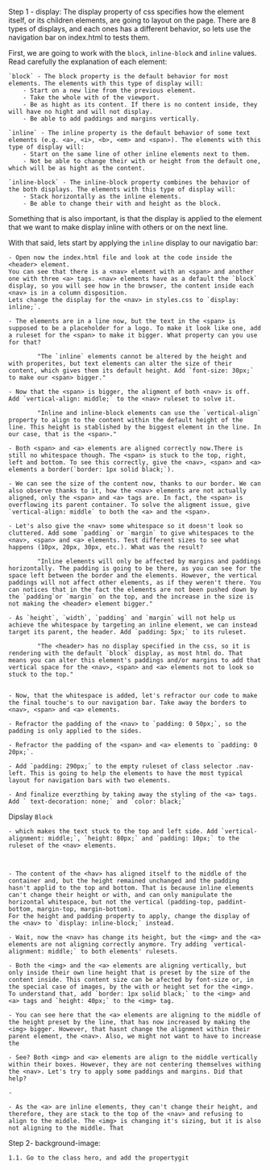 Step 1 - display:
The display property of css specifies how the element itself, or its children elements, are going to layout on the page.
There are 8 types of displays, and each ones has a different behavior, so lets use the navigation bar on index.html to tests them.

First, we are going to work with the `block`, `inline-block` and `inline` values. Read carefully the explanation of each element:

    `block` - The block property is the default behavior for most elements. The elements with this type of display will:
        - Start on a new line from the previous element.
        - Take the whole with of the viewport.
        - Be as hight as its content. If there is no content inside, they will have no hight and will not display.
        - Be able to add paddings and margins vertically.

    `inline` - The inline property is the default behavior of some text elements (e.g. <a>, <i>, <b>, <em> and <span>). The elements with this type of display will:
        - Start on the same line of other inline elements next to them.
        - Not be able to change their with or height from the default one, which will be as hight as the content.

    `inline-block` - The inline-block property combines the behavior of the both displays. The elements with this type of display will:
        - Stack horizontally as the inline elements.
        - Be able to change their with and height as the block.

Something that is also important, is that the display is applied to the element that we want to make display inline with others or on the next line.

With that said, lets start by applying the `inline` display to our navigatio bar:

    - Open now the index.html file and look at the code inside the <header> element.
    You can see that there is a <nav> element with an <span> and another one with three <a> tags. <nav> elements have as a default the `block` display, so you will see how in the browser, the content inside each <nav> is in a column disposition.
    Lets change the display for the <nav> in styles.css to `display: inline;`.

    - The elements are in a line now, but the text in the <span> is supposed to be a placeholder for a logo. To make it look like one, add a ruleset for the <span> to make it bigger. What property can you use for that?

            "The `inline` elements cannot be altered by the height and with properites, but text elements can alter the size of their content, which gives them its default height. Add `font-size: 30px;` to make our <span> bigger."

    - Now that the <span> is bigger, the aligment of both <nav> is off. Add `vertical-align: middle;` to the <nav> ruleset to solve it.

            "Inline and inline-block elements can use the `vertical-align` property to align to the content within the default height of the line. This height is stablished by the biggest element in the line. In our case, that is the <span>."

    - Both <span> and <a> elements are aligned correctly now.There is still no whitespace though. The <span> is stuck to the top, right, left and bottom. To see this correctly, give the <nav>, <span> and <a> elements a border(`border: 1px solid black;`).

    - We can see the size of the content now, thanks to our border. We can also observe thanks to it, how the <nav> elements are not actually aligned, only the <span> and <a> tags are. In fact, the <span> is overflowing its parent container. To solve the aligment issue, give `vertical-align: middle` to both the <a> and the <span>.

    - Let's also give the <nav> some whitespace so it doesn't look so cluttered. Add some `padding` or `margin` to give whitespaces to the <nav>, <span> and <a> elements. Test different sizes to see what happens (10px, 20px, 30px, etc.). What was the result?

            "Inline elements will only be affected by margins and paddings horizontally. The padding is going to be there, as you can see for the space left between the border and the elements. However, the vertical paddings will not affect other elements, as if they weren't there. You can notices that in the fact the elements are not been pushed down by the `padding`or `margin` on the top, and the increase in the size is not making the <header> element bigger."

    - As `height`, `width`, `padding` and `margin` will not help us achieve the whitespace by targeting an inline element, we can instead target its parent, the header. Add `padding: 5px;` to its ruleset.

            "The <header> has no display specified in the css, so it is rendering with the default `block` display, as most html do. That means you can alter this element's paddings and/or margins to add that vertical space for the <nav>, <span> and <a> elements not to look so stuck to the top."


    - Now, that the whitespace is added, let's refractor our code to make the final touche's to our navigation bar. Take away the borders to <nav>, <span> and <a> elements.

    - Refractor the padding of the <nav> to `padding: 0 50px;`, so the padding is only applied to the sides.

    - Refractor the padding of the <span> and <a> elements to `padding: 0 20px;`.

    - Add `padding: 290px;` to the empty ruleset of class selector .nav-left. This is going to help the elements to have the most typical layout for navigation bars with two elements.

    - And finalize everzthing by taking away the styling of the <a> tags. Add ` text-decoration: none;` and `color: black;` 



Dipslay `Block`


    - which makes the text stuck to the top and left side. Add `vertical-alignment: middle;`, `height: 80px;` and `padding: 10px;` to the ruleset of the <nav> elements.



    - The content of the <hav> has aligned itself to the middle of the container and, but the height remained unchanged and the padding hasn't applid to the top and bottom. That is because inline elements can't change their height or with, and can only manipulate the horizontal whitespace, but not the vertical (padding-top, paddint-bottom, margin-top, margin-bottom).
    For the height and padding property to apply, change the display of the <nav> to `display: inline-block;` instead.

    - Wait, now the <nav> has change its height, but the <img> and the <a> elements are not aligning correctly anymore. Try adding `vertical-alignment: middle;` to both elements' rulesets.

    - Both the <img> and the <a> elements are aligning vertically, but only inside their own line height that is preset by the size of the content inside. This content size can be afected by font-size or, in the special case of images, by the with or height set for the <img>. To understand that, add `border: 1px solid black;` to the <img> and <a> tags and `height: 40px;` to the <img> tag.

    - You can see here that the <a> elements are aligning to the middle of the height preset by the line, that has now increased by making the <img> bigger. However, that hasnt change the alignment within their parent element, the <nav>. Also, we might not want to have to increase the

    - See? Both <img> and <a> elements are align to the middle vertically within their boxes. However, they are not centering themselves withing the <nav>. Let's try to apply some paddings and margins. Did that help?

    -

    - As the <a> are inline elements, they can't change their height, and therefore, they are stack to the top of the <nav> and refusing to align to the middle. The <img> is changing it's sizing, but it is also not aligning to the middle. That

Step 2- background-image:

    1.1. Go to the class hero, and add the propertygit
